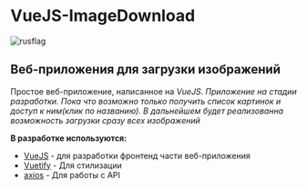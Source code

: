 # VueJS-ImageDownload
![rusflag](https://cs6.pikabu.ru/avatars/1783/v1783358-2130106940.jpg)
## Веб-приложения для загрузки изображений
Простое веб-приложение, написанное на *VueJS*.
*Приложение на стадии разработки. Пока что возможно только получить список картинок и доступ к ним(клик по названию). В дальнейшем будет реализованна возможность загрузки сразу всех изображений*

**В разработке используются:**
- [VueJS](https://v3.vuejs.org/) - для разработки фронтенд части веб-приложения 
- [Vuetify](https://vuetifyjs.com/en/) - Для стилизации
- [axios](https://github.com/axios/axios) - Для работы с API
